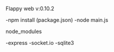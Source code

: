 Flappy web
v:0.10.2


-npm install (package.json)
-node main.js

node_modules 

-express
-socket.io
-sqlite3
